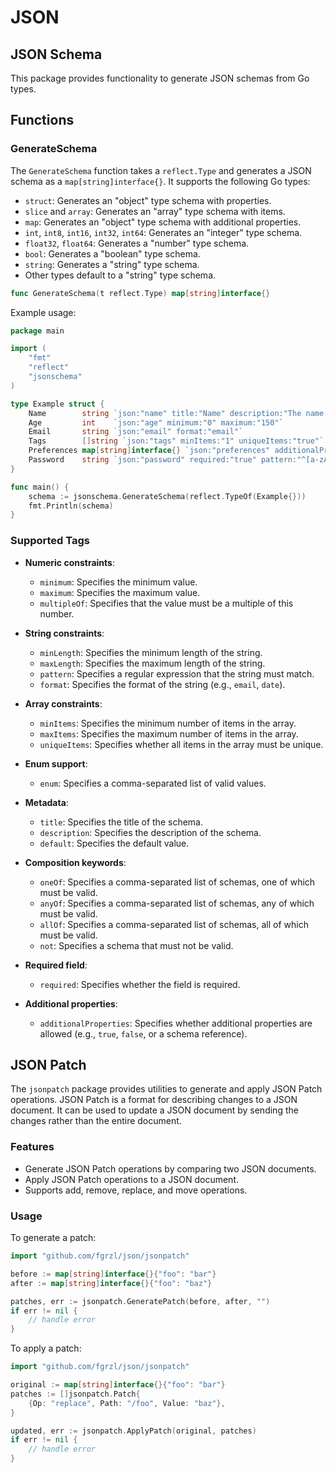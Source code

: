 # JSON 

## JSON Schema

This package provides functionality to generate JSON schemas from Go types.

## Functions

### GenerateSchema

The `GenerateSchema` function takes a `reflect.Type` and generates a JSON schema as a `map[string]interface{}`. It supports the following Go types:

- `struct`: Generates an "object" type schema with properties.
- `slice` and `array`: Generates an "array" type schema with items.
- `map`: Generates an "object" type schema with additional properties.
- `int`, `int8`, `int16`, `int32`, `int64`: Generates an "integer" type schema.
- `float32`, `float64`: Generates a "number" type schema.
- `bool`: Generates a "boolean" type schema.
- `string`: Generates a "string" type schema.
- Other types default to a "string" type schema.

```go
func GenerateSchema(t reflect.Type) map[string]interface{}
```

Example usage:

```go
package main

import (
    "fmt"
    "reflect"
    "jsonschema"
)

type Example struct {
    Name        string `json:"name" title:"Name" description:"The name of the person" minLength:"1" maxLength:"100"`
    Age         int    `json:"age" minimum:"0" maximum:"150"`
    Email       string `json:"email" format:"email"`
    Tags        []string `json:"tags" minItems:"1" uniqueItems:"true"`
    Preferences map[string]interface{} `json:"preferences" additionalProperties:"true"`
    Password    string `json:"password" required:"true" pattern:"^[a-zA-Z0-9]{8,}$"`
}

func main() {
    schema := jsonschema.GenerateSchema(reflect.TypeOf(Example{}))
    fmt.Println(schema)
}
```

### Supported Tags

- **Numeric constraints**:
  - `minimum`: Specifies the minimum value.
  - `maximum`: Specifies the maximum value.
  - `multipleOf`: Specifies that the value must be a multiple of this number.

- **String constraints**:
  - `minLength`: Specifies the minimum length of the string.
  - `maxLength`: Specifies the maximum length of the string.
  - `pattern`: Specifies a regular expression that the string must match.
  - `format`: Specifies the format of the string (e.g., `email`, `date`).

- **Array constraints**:
  - `minItems`: Specifies the minimum number of items in the array.
  - `maxItems`: Specifies the maximum number of items in the array.
  - `uniqueItems`: Specifies whether all items in the array must be unique.

- **Enum support**:
  - `enum`: Specifies a comma-separated list of valid values.

- **Metadata**:
  - `title`: Specifies the title of the schema.
  - `description`: Specifies the description of the schema.
  - `default`: Specifies the default value.

- **Composition keywords**:
  - `oneOf`: Specifies a comma-separated list of schemas, one of which must be valid.
  - `anyOf`: Specifies a comma-separated list of schemas, any of which must be valid.
  - `allOf`: Specifies a comma-separated list of schemas, all of which must be valid.
  - `not`: Specifies a schema that must not be valid.

- **Required field**:
  - `required`: Specifies whether the field is required.

- **Additional properties**:
  - `additionalProperties`: Specifies whether additional properties are allowed (e.g., `true`, `false`, or a schema reference).

## JSON Patch

The `jsonpatch` package provides utilities to generate and apply JSON Patch operations. JSON Patch is a format for describing changes to a JSON document. It can be used to update a JSON document by sending the changes rather than the entire document.

### Features

- Generate JSON Patch operations by comparing two JSON documents.
- Apply JSON Patch operations to a JSON document.
- Supports add, remove, replace, and move operations.

### Usage

To generate a patch:

```go
import "github.com/fgrzl/json/jsonpatch"

before := map[string]interface{}{"foo": "bar"}
after := map[string]interface{}{"foo": "baz"}

patches, err := jsonpatch.GeneratePatch(before, after, "")
if err != nil {
    // handle error
}
```

To apply a patch:

```go
import "github.com/fgrzl/json/jsonpatch"

original := map[string]interface{}{"foo": "bar"}
patches := []jsonpatch.Patch{
    {Op: "replace", Path: "/foo", Value: "baz"},
}

updated, err := jsonpatch.ApplyPatch(original, patches)
if err != nil {
    // handle error
}
```
